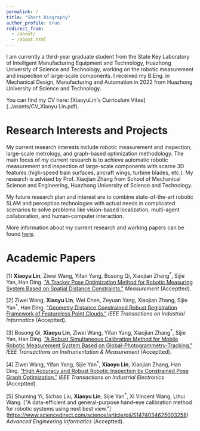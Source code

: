 ```yaml
---
permalink: /
title: "Short Biography"
author_profile: true
redirect_from: 
  - /about/
  - /about.html
---
```

I am currently a third-year graduate student from the State Key Laboratory of Intelligent Manufacturing Equipment and Technology, Huazhong University of Science and Technology, working on the robotic measurement and inspection of large-scale components. I received my B.Eng. in Mechanical Design, Manufacturing and Automation in 2022 from Huazhong University of Science and Technology.

You can find my CV here: [XiaoyuLin's Curriculum Vitae](../assets/CV_Xiaoyu Lin.pdf).

Research Interests and Projects
======
My current research interests include robotic measurement and inspection, large-scale metrology, and graph-based optimization methodology. The main focus of my current research is to achieve automatic robotic measurement and inspection of large-scale components with scarce 3D features (high-speed train surfaces, aircraft wings, turbine blades, etc.). My research is advised by Prof. Xiaojian Zhang from School of Mechanical Science and Engineering, Huazhong University of Science and Technology. 

My future research plan and interest are to combine state-of-the-art robotic SLAM and perception technologies with actual needs in complicated scenarios to solve problems like vision-based localization, multi-agent collaboration, and human-computer interaction.

More information about my current research and working papers can be found [here](https://kikido16.github.io/papers/).

Academic Papers
======
\[1\] **Xiaoyu Lin**, Ziwei Wang, Yifan Yang, Bosong Qi, Xiaojian Zhang<sup>\*</sup>, Sijie Yan, Han Ding. ["A Tracker Pose Optimization Method for Robotic Measuring System Based on Spatial Distance Constraints."](https://kikido16.github.io/papers/paper-1/) *Measurement* (Acceptted).

\[2\] Ziwei Wang, **Xiaoyu Lin**, Wei Chen, Zeyuan Yang, Xiaojian Zhang, Sijie Yan<sup>\*</sup>, Han Ding. ["Geometry Distance Constrained Robust Registration Framework of Featureless Point Clouds."](https://kikido16.github.io/papers/paper-2/) *IEEE Transactions on Industrial Informatics* (Acceptted).

\[3\] Bosong Qi, **Xiaoyu Lin**, Ziwei Wang, Yifan Yang, Xiaojian Zhang<sup>\*</sup>, Sijie Yan, Han Ding. ["A Robust Simultaneous Calibration Method for Mobile Robotic Measurement System Based on Global-Photogrammetry-Tracking."](https://kikido16.github.io/papers/paper-4/) *IEEE Transactions on Instrumentation & Measurement* (Acceptted).

\[4\] Ziwei Wang, Yifan Yang, Sijie Yan<sup>\*</sup>, **Xiaoyu Lin**, Xiaojian Zhang, Han Ding. ["High Accuracy and Robust Robotic Inspection by Constrained Pose Graph Optimization."](https://ieeexplore.ieee.org/document/11063423/) *IEEE Transactions on Industrial Electronics* (Acceptted).

\[5\] Shuming Yi, Sichao Liu, **Xiaoyu Lin**, Sijie Yan<sup>\*</sup>, Xi Vincent Wang, Lihui Wang. ["A data-efficient and general-purpose hand–eye calibration method for robotic systems using next best view."] (https://www.sciencedirect.com/science/article/pii/S1474034625003258) *Advanced Engineering Informatics* (Acceptted).


